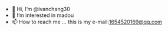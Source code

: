- 👋 Hi, I’m @ivanchang30
- 👀 I’m interested in madou
- 📫 How to reach me ...
this is my e-mail:1654520169@qq.com


<!---
ivanchang30/ivanchang30 is a ✨ special ✨ repository because its `README.md` (this file) appears on your GitHub profile.
You can click the Preview link to take a look at your changes.
--->
